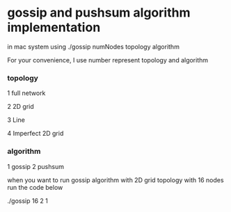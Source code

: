# gossip and pushsum algorithm implementation
in mac system
using ./gossip numNodes topology algorithm

 For your convenience, I use number represent topology and algorithm

### topology
1 full network

2 2D grid

3 Line

4 Imperfect 2D grid

### algorithm
1 gossip
2 pushsum


when you want to run gossip algorithm with 2D grid topology with 16 nodes run the code below

./gossip 16 2 1




